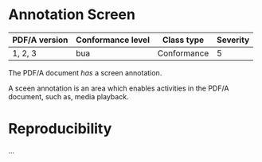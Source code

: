# Annotation Screen

| PDF/A version | Conformance level | Class type  | Severity |
| ------------- | ----------------- | ----------  | -------- |
| 1, 2, 3       | bua               | Conformance | 5        |

The PDF/A document _has_ a screen annotation.

A sceen annotation is an area which enables activities in the PDF/A document, such as, media playback.

# Reproducibility
...